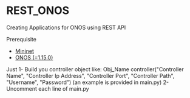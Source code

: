 # REST_ONOS
Creating Applications for ONOS using REST API

Prerequisite
* [Mininet](https://github.com/mininet/mininet)
* [ONOS (=1.15.0)](https://github.com/opennetworkinglab/onos)

Just
1- Build you controller object like: Obj_Name controller("Controller Name", "Controller Ip Address", "Controller Port", "Controller Path", "Username", "Password") (an example is provided in main.py)
2- Uncomment each line of main.py 
